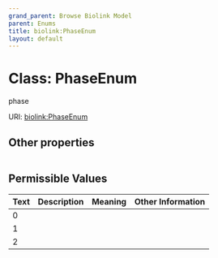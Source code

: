 ```yaml
---
grand_parent: Browse Biolink Model
parent: Enums
title: biolink:PhaseEnum
layout: default
---
```


# Class: PhaseEnum


phase

URI: [biolink:PhaseEnum](https://w3id.org/biolink/vocab/PhaseEnum)


## Other properties

|  |  |  |
| --- | --- | --- |

## Permissible Values

| Text | Description | Meaning | Other Information |
| :--- | :---: | :---: | ---: |
| 0 |  |  |  |
| 1 |  |  |  |
| 2 |  |  |  |

